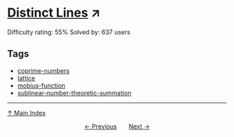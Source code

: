 # [Distinct Lines](https://projecteuler.net/problem=388) ↗️

Difficulty rating: 55%
Solved by: 637 users
## Tags

- [coprime-numbers](../tags/coprime-numbers.md)
- [lattice](../tags/lattice.md)
- [mobius-function](../tags/mobius-function.md)
- [sublinear-number-theoretic-summation](../tags/sublinear-number-theoretic-summation.md)



---

[↑ Main Index](../README.md)


<div align=center><a href='387.md'>← Previous</a> &nbsp;&nbsp; &nbsp;&nbsp;  <a href='389.md'>Next →</a></div>
